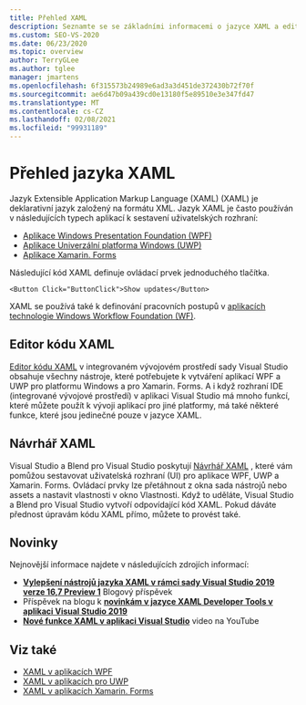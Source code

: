 ```yaml
---
title: Přehled XAML
description: Seznamte se se základními informacemi o jazyce XAML a editorem kódu XAML a Návrhář XAML nástroji v aplikaci Visual Studio.
ms.custom: SEO-VS-2020
ms.date: 06/23/2020
ms.topic: overview
author: TerryGLee
ms.author: tglee
manager: jmartens
ms.openlocfilehash: 6f315573b24989e6ad3a3d451de372430b72f70f
ms.sourcegitcommit: ae6d47b09a439cd0e13180f5e89510e3e347fd47
ms.translationtype: MT
ms.contentlocale: cs-CZ
ms.lasthandoff: 02/08/2021
ms.locfileid: "99931189"
---
```

# <a name="overview-of-xaml"></a>Přehled jazyka XAML

Jazyk Extensible Application Markup Language (XAML) (XAML) je deklarativní jazyk založený na formátu XML. Jazyk XAML je často používán v následujících typech aplikací k sestavení uživatelských rozhraní:

- [Aplikace Windows Presentation Foundation (WPF)](/dotnet/framework/wpf/advanced/xaml-in-wpf)
- [Aplikace Univerzální platforma Windows (UWP)](/windows/uwp/xaml-platform/xaml-overview)
- [Aplikace Xamarin. Forms](/xamarin/xamarin-forms/xaml/)

Následující kód XAML definuje ovládací prvek jednoduchého tlačítka.

```xaml
<Button Click="ButtonClick">Show updates</Button>
```

XAML se používá také k definování pracovních postupů v [aplikacích technologie Windows Workflow Foundation (WF)](/dotnet/framework/windows-workflow-foundation/serializing-workflows-and-activities-to-and-from-xaml).

## <a name="xaml-code-editor"></a>Editor kódu XAML

[Editor kódu XAML](xaml-code-editor.md) v integrovaném vývojovém prostředí sady Visual Studio obsahuje všechny nástroje, které potřebujete k vytváření aplikací WPF a UWP pro platformu Windows a pro Xamarin. Forms. A i když rozhraní IDE (integrované vývojové prostředí) v aplikaci Visual Studio má mnoho funkcí, které můžete použít k vývoji aplikací pro jiné platformy, má také některé funkce, které jsou jedinečné pouze v jazyce XAML.

## <a name="xaml-designer"></a>Návrhář XAML

Visual Studio a Blend pro Visual Studio poskytují [Návrhář XAML](creating-a-ui-by-using-xaml-designer-in-visual-studio.md) , které vám pomůžou sestavovat uživatelská rozhraní (UI) pro aplikace WPF, UWP a Xamarin. Forms. Ovládací prvky lze přetáhnout z okna sada nástrojů nebo assets a nastavit vlastnosti v okno Vlastnosti. Když to uděláte, Visual Studio a Blend pro Visual Studio vytvoří odpovídající kód XAML. Pokud dáváte přednost úpravám kódu XAML přímo, můžete to provést také.

## <a name="whats-new"></a>Novinky

Nejnovější informace najdete v následujících zdrojích informací:

- **[Vylepšení nástrojů jazyka XAML v rámci sady Visual Studio 2019 verze 16,7 Preview 1](https://devblogs.microsoft.com/visualstudio/improvements-to-xaml-tooling-in-visual-studio-2019-version-16-7-preview-1/)** Blogový příspěvek
- Příspěvek na blogu k **[novinkám v jazyce XAML Developer Tools v aplikaci Visual Studio 2019](https://devblogs.microsoft.com/visualstudio/whats-new-in-xaml-developer-tools-in-visual-studio-2019-for-wpf-uwp/)**
- **[Nové funkce XAML v aplikaci Visual Studio](https://youtu.be/yI9OyA4ZM2E)** video na YouTube

## <a name="see-also"></a>Viz také

- [XAML v aplikacích WPF](/dotnet/framework/wpf/advanced/xaml-in-wpf)
- [XAML v aplikacích pro UWP](/windows/uwp/xaml-platform/xaml-overview)
- [XAML v aplikacích Xamarin. Forms](/xamarin/xamarin-forms/xaml/)
